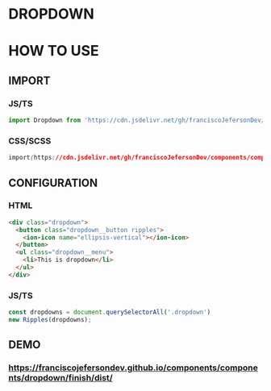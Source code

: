 # DROPDOWN

# HOW TO USE

## IMPORT

### JS/TS

```javascript
import Dropdown from 'https://cdn.jsdelivr.net/gh/franciscoJefersonDev/components/components/dropdown/finish/Dropdown.(js||ts)';
```

### CSS/SCSS

```css
import(https://cdn.jsdelivr.net/gh/franciscoJefersonDev/components/components/dropdown/finish/Dropdown.(css||scss)');
```
## CONFIGURATION
### HTML

```html
<div class="dropdown">
  <button class="dropdown__button ripples">
    <ion-icon name="ellipsis-vertical"></ion-icon>
  </button>
  <ul class="dropdown__menu">
    <li>This is dropdown</li>
  </ul>
</div>
```
### JS/TS

```javascript
const dropdowns = document.querySelectorAll('.dropdown')
new Ripples(dropdowns);
```

## DEMO
### https://franciscojefersondev.github.io/components/components/dropdown/finish/dist/